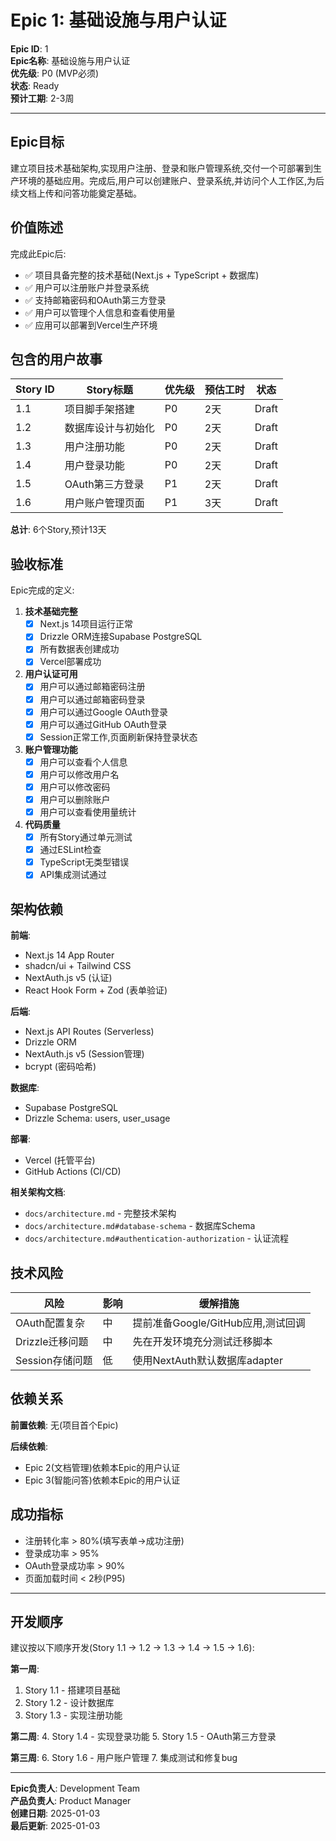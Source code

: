 # Epic 1: 基础设施与用户认证

**Epic ID**: 1  
**Epic名称**: 基础设施与用户认证  
**优先级**: P0 (MVP必须)  
**状态**: Ready  
**预计工期**: 2-3周

---

## Epic目标

建立项目技术基础架构,实现用户注册、登录和账户管理系统,交付一个可部署到生产环境的基础应用。完成后,用户可以创建账户、登录系统,并访问个人工作区,为后续文档上传和问答功能奠定基础。

## 价值陈述

完成此Epic后:
- ✅ 项目具备完整的技术基础(Next.js + TypeScript + 数据库)
- ✅ 用户可以注册账户并登录系统
- ✅ 支持邮箱密码和OAuth第三方登录
- ✅ 用户可以管理个人信息和查看使用量
- ✅ 应用可以部署到Vercel生产环境

## 包含的用户故事

| Story ID | Story标题 | 优先级 | 预估工时 | 状态 |
|----------|-----------|--------|----------|------|
| 1.1 | 项目脚手架搭建 | P0 | 2天 | Draft |
| 1.2 | 数据库设计与初始化 | P0 | 2天 | Draft |
| 1.3 | 用户注册功能 | P0 | 2天 | Draft |
| 1.4 | 用户登录功能 | P0 | 2天 | Draft |
| 1.5 | OAuth第三方登录 | P1 | 2天 | Draft |
| 1.6 | 用户账户管理页面 | P1 | 3天 | Draft |

**总计**: 6个Story,预计13天

## 验收标准

Epic完成的定义:

1. **技术基础完整**
   - [x] Next.js 14项目运行正常
   - [x] Drizzle ORM连接Supabase PostgreSQL
   - [x] 所有数据表创建成功
   - [x] Vercel部署成功

2. **用户认证可用**
   - [x] 用户可以通过邮箱密码注册
   - [x] 用户可以通过邮箱密码登录
   - [x] 用户可以通过Google OAuth登录
   - [x] 用户可以通过GitHub OAuth登录
   - [x] Session正常工作,页面刷新保持登录状态

3. **账户管理功能**
   - [x] 用户可以查看个人信息
   - [x] 用户可以修改用户名
   - [x] 用户可以修改密码
   - [x] 用户可以删除账户
   - [x] 用户可以查看使用量统计

4. **代码质量**
   - [x] 所有Story通过单元测试
   - [x] 通过ESLint检查
   - [x] TypeScript无类型错误
   - [x] API集成测试通过

## 架构依赖

**前端**:
- Next.js 14 App Router
- shadcn/ui + Tailwind CSS
- NextAuth.js v5 (认证)
- React Hook Form + Zod (表单验证)

**后端**:
- Next.js API Routes (Serverless)
- Drizzle ORM
- NextAuth.js v5 (Session管理)
- bcrypt (密码哈希)

**数据库**:
- Supabase PostgreSQL
- Drizzle Schema: users, user_usage

**部署**:
- Vercel (托管平台)
- GitHub Actions (CI/CD)

**相关架构文档**:
- `docs/architecture.md` - 完整技术架构
- `docs/architecture.md#database-schema` - 数据库Schema
- `docs/architecture.md#authentication-authorization` - 认证流程

## 技术风险

| 风险 | 影响 | 缓解措施 |
|------|------|----------|
| OAuth配置复杂 | 中 | 提前准备Google/GitHub应用,测试回调 |
| Drizzle迁移问题 | 中 | 先在开发环境充分测试迁移脚本 |
| Session存储问题 | 低 | 使用NextAuth默认数据库adapter |

## 依赖关系

**前置依赖**: 无(项目首个Epic)

**后续依赖**: 
- Epic 2(文档管理)依赖本Epic的用户认证
- Epic 3(智能问答)依赖本Epic的用户认证

## 成功指标

- 注册转化率 > 80%(填写表单→成功注册)
- 登录成功率 > 95%
- OAuth登录成功率 > 90%
- 页面加载时间 < 2秒(P95)

---

## 开发顺序

建议按以下顺序开发(Story 1.1 → 1.2 → 1.3 → 1.4 → 1.5 → 1.6):

**第一周**:
1. Story 1.1 - 搭建项目基础
2. Story 1.2 - 设计数据库
3. Story 1.3 - 实现注册功能

**第二周**:
4. Story 1.4 - 实现登录功能
5. Story 1.5 - OAuth第三方登录

**第三周**:
6. Story 1.6 - 用户账户管理
7. 集成测试和修复bug

---

**Epic负责人**: Development Team  
**产品负责人**: Product Manager  
**创建日期**: 2025-01-03  
**最后更新**: 2025-01-03

